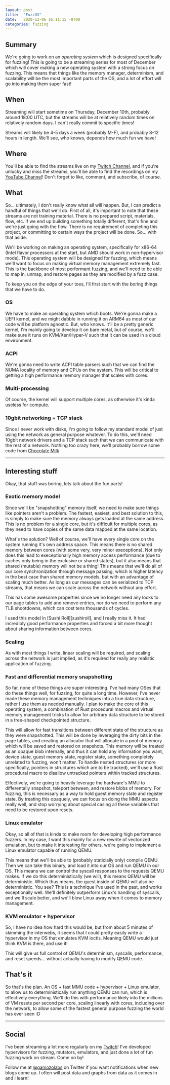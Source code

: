 ```yaml
---
layout: post
title:  "FuzzOS"
date:   2020-12-06 16:11:15 -0700
categories: fuzzing
---
```


## Summary

We're going to work on an _operating system_ which is designed specifically for fuzzing! This is going to be a streaming series for most of December which will cover making a new operating system with a strong focus on fuzzing. This means that things like the memory manager, determinism, and scalability will be the most important parts of the OS, and a lot of effort will go into making them super fast!

## When

Streaming will start sometime on Thursday, December 10th, probably around 18:00 UTC, but the streams will be at relatively random times on relatively random days. I can't really commit to specific times!

Streams will likely be 4-5 days a week (probably M-F), and probably 8-12 hours in length. We'll see, who knows, depends how much fun we have!

## Where

You'll be able to find the streams live on my [Twitch Channel][twitch], and if you're unlucky and miss the streams, you'll be able to find the recordings on my [YouTube Channel][youtube]! Don't forget to like, comment, and subscribe, of course.

## What

So... ultimately, I don't really know what all will happen. But, I can predict a handful of things that we'll do. First of all, it's important to note that these streams are not training material. There is no prepared script, materials, flow, etc. If we end up building something totally different, that's fine and we're just going with the flow. There is no requirement of completing this project, or committing to certain ways the project will be done. So... with that aside.

We'll be working on making an operating system, specifically for x86-64 (Intel flavor processors at the start, but AMD should work in non-hypervisor mode). This operating system will be designed for fuzzing, which means we'll want to focus on making virtual memory management extremely fast. This is the backbone of most performant fuzzing, and we'll need to be able to map in, unmap, and restore pages as they are modified by a fuzz case.

To keep you on the edge of your toes, I'll first start with the boring things that we have to do.

### OS

We have to make an operating system which boots. We're gonna make a UEFI kernel, and we might dabble in running it on ARM64 as most of our code will be platform agnostic. But, who knows. It'll be a pretty generic kernel, I'm mainly going to develop it on bare metal, but of course, we'll make sure it runs on KVM/Xen/Hyper-V such that it can be used in a cloud environment.

### ACPI

We're gonna need to write ACPI table parsers such that we can find the NUMA locality of memory and CPUs on the system. This will be critical to getting a high performance memory manager that scales with cores.

### Multi-processing

Of course, the kernel will support multiple cores, as otherwise it's kinda useless for compute.

### 10gbit networking + TCP stack

Since I never work with disks, I'm going to follow my standard model of just using the network as general purpose whatever. To do this, we'll need 10gbit network drivers and a TCP stack such that we can communicate with the rest of a network. Nothing too crazy here, we'll probably borrow some code from [Chocolate Milk][cmilk]

---

## Interesting stuff

Okay, that stuff was boring, lets talk about the fun parts!

### Exotic memory model

Since we'll be "snapshotting" memory itself, we need to make sure things like pointers aren't a problem. The fastest, easiest, and best solution to this, is simply to make sure the memory always gets loaded at the same address. This is no problem for a single core, but it's difficult for multiple cores, as they need to have copies of the same data mapped at the same location.

What's the solution? Well of course, we'll have every single core on the system running it's own address space. This means there is no shared memory between cores (with some very, very minor execeptions). Not only does this lead to execeptionally high memory access performance (due to caches only being in the exclusive or shared states), but it also means that shared (mutable) memory will not be a thing! This means that we'll do all of our core synchronization through message passing, which is higher latency in the best case than shared memory models, but with an advantage of scaling much better. As long as our messages can be serialized to TCP streams, that means we can scale across the network without any effort.

This has some awesome properties since we no longer need any locks to our page tables to add and remove entries, nor do we need to perform any TLB shootdowns, which can cost tens thousands of cycles.

I used this model in [Sushi Roll][sushiroll], and I really miss it. It had incredibly good performance properties and forced a bit more thought about sharing information between cores.

### Scaling

As with most things I write, linear scaling will be required, and scaling across the network is just implied, as it's required for really any realistic application of fuzzing.

### Fast and differential memory snapshotting

So far, none of these things are super interesting. I've had many OSes that do these things well, for fuzzing, for quite a long time. However, I've never made these memory management techniques into a true data structure, rather I use them as needed manually. I plan to make the core of this operating system, a combination of Rust procedural macros and virtual memory management tricks to allow for arbitrary data structure to be stored in a tree-shaped checkpointed structure.

This will allow for fast transitions between different state of the structure as they were snapshotted. This will be done by leveraging the dirty bits in the page tables, and creating an allocator that will allocate in a pool of memory which will be saved and restored on snapshots. This memory will be treated as an opaque blob internally, and thus it can hold any information you want, device state, guest memory state, register state, something completely unrelated to fuzzing, won't matter. To handle nested structures (or more specifically, pointers in structures which are to be tracked), we'll use a Rust procedural macro to disallow untracked pointers within tracked structures.

Effectively, we're going to heavily leverage the hardware's MMU to differentally snapshot, teleport between, and restore blobs of memory. For fuzzing, this is necessary as a way to hold guest memory state and register state. By treating this opaquely, we can focus on doing the MMU aspects really well, and stop worrying about special casing all these variables that need to be restored upon resets.

### Linux emulator

Okay, so all of that is kinda to make room for developing high performance fuzzers. In my case, I want this mainly for a new rewrite of vectorized emulation, but to make it interesting for others, we're going to implement a Linux emulator capable of running QEMU.

This means that we'll be able to (probably staticially only) compile QEMU. Then we can take this binary, and load it into our OS and run QEMU in our OS. This means we can control the syscall responses to the requests QEMU makes. If we do this deterministically (we will), this means QEMU will be deterministic. Which thus means, the guest inside of QEMU will also be deterministic. You see? This is a technique I've used in the past, and works exceptionally well. We'll definitely outperform Linux's handling of syscalls, and we'll scale better, and we'll blow Linux away when it comes to memory management.

### KVM emulator + hypervisor

So, I have no idea how hard this would be, but from about 5 minutes of skimming the interwebs, it seems that I could pretty easily write a hypervisor in my OS that emulates KVM ioctls. Meaning QEMU would just think KVM is there, and use it!

This will give us full control of QEMU's determinism, syscalls, performance, and reset speeds... without actually having to modify QEMU code.

## That's it

So that's the plan. An OS + fast MMU code + hypervisor + Linux emulator, to allow us to deterministically run anything QEMU can run, which is effectively everything. We'll do this with performance likely into the millions of VM resets per second per core, scaling linearly with cores, including over the network, to allow some of the fastest general purpose fuzzing the world has ever seen :D

---

## Social

I've been streaming a lot more regularly on my [Twitch][twitch]! I've developed hypervisors for fuzzing, mutators, emulators, and just done a lot of fun fuzzing work on stream. Come on by!

Follow me at [@gamozolabs][gamozo] on Twitter if you want notifications when
new blogs come up. I often will post data and graphs from data as it comes in
and I learn!

[gamozo]: https://twitter.com/gamozolabs
[twitch]: https://twitch.tv/gamozo
[vecemu]: https://gamozolabs.github.io/fuzzing/2018/10/14/vectorized_emulation.html
[youtube]: https://www.youtube.com/user/gamozolabs
[cmilk]: https://github.com/gamozolabs/chocolate_milk

